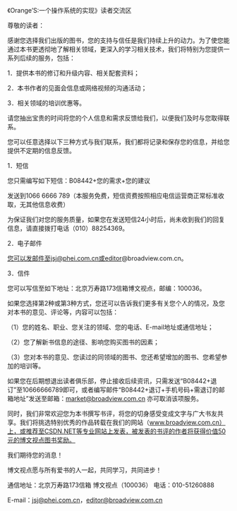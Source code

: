 《Orange’S:一个操作系统的实现》读者交流区

尊敬的读者：

感谢您选择我们出版的图书，您的支持与信任是我们持续上升的动力。为了使您能通过本书更透彻地了解相关领域，更深入的学习相关技术，我们将特别为您提供一系列后续的服务，包括：

1．提供本书的修订和升级内容、相关配套资料；

2．本书作者的见面会信息或网络视频的沟通活动；

3．相关领域的培训优惠等。

请您抽出宝贵的时间将您的个人信息和需求反馈给我们，以便我们及时与您取得联系。

您可以任意选择以下三种方式与我们联系，我们都将记录和保存您的信息，并给您提供不定期的信息反馈。

1．短信

您只需编写如下短信：B08442+您的需求+您的建议

发送到1066 6666 789（本服务免费，短信资费按照相应电信运营商正常标准收取，无其他信息收费）

为保证我们对您的服务质量，如果您在发送短信24小时后，尚未收到我们的回复信息，请直接拨打电话（010）88254369。

2．电子邮件

您可以发邮件至jsj@phei.com.cn或editor@broadview.com.cn。

3．信件

您可以写信至如下地址：北京万寿路173信箱博文视点，邮编：100036。

如果您选择第2种或第3种方式，您还可以告诉我们更多有关您个人的情况，及您对本书的意见、评论等，内容可以包括：

（1）您的姓名、职业、您关注的领域、您的电话、E-mail地址或通信地址；

（2）您了解新书信息的途径、影响您购买图书的因素；

（3）您对本书的意见、您读过的同领域的图书、您还希望增加的图书、您希望参加的培训等。

如果您在后期想退出读者俱乐部，停止接收后续资讯，只需发送“B08442+退订”至10666666789即可，或者编写邮件“B08442+退订+手机号码+需退订的邮箱地址”发送至邮箱：market@broadview.com.cn 亦可取消该项服务。

同时，我们非常欢迎您为本书撰写书评，将您的切身感受变成文字与广大书友共享。我们将挑选特别优秀的作品转载在我们的网站（www.broadview.com.cn）上，或推荐至CSDN.NET等专业网站上发表，被发表的书评的作者将获得价值50元的博文视点图书奖励。



我们期待您的消息！

博文视点愿与所有爱书的人一起，共同学习，共同进步！ 



通信地址：北京万寿路173信箱  博文视点（100036）    电话：010-51260888

E-mail：jsj@phei.com.cn，editor@broadview.com.cn
